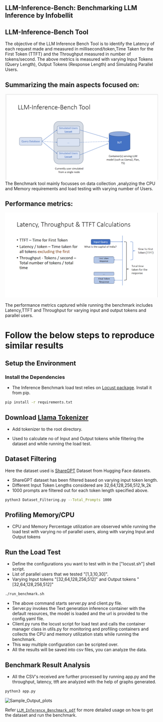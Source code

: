 ## LLM-Inference-Bench: Benchmarking LLM Inference by Infobellit

## LLM-Inference-Bench Tool

 The objective of the LLM Inference Bench Tool is to identify the Latency of each request made and measured in millisecond/token,Time Taken for the First Token (TTFT) and the Throughput measured in number of tokens/second. The above metrics is measured with varying Input Tokens (Query Length), Output Tokens (Response Length) and Simulating Parallel Users.

## Summarizing the main aspects focused on:


![Img](Assets/LLM_Inference_Bench_Tool.png)
The Benchmark tool mainly focusses on data collection ,analyzing the CPU and Memory requirements and load testing with varying number of Users.
## Performance metrics:


![Img](Assets/Parameters.png)

The performance metrics captured while running the benchmark includes Latency,TTFT and Throughput for varying input and output tokens and parallel users. 
# Follow the below steps to reproduce similar results

## Setup the Environment

### Install the Dependencies
* The Inference Benchmark load test relies on [Locust package](https://locust.io/). Install it from pip.

```bash
pip install -r requirements.txt
```

## Download [Llama Tokenizer](https://huggingface.co/hf-internal-testing/llama-tokenizer)

* Add tokenizer to the root directory.

* Used to calculate no of Input and Output tokens while filtering the dataset and while running the load test. 
 
## Dataset Filtering

Here the dataset used is [ShareGPT](https://huggingface.co/datasets/pvduy/sharegpt_alpaca_oa_vicuna_format/viewer/default/train?p=1) Dataset from Hugging Face datasets.
* ShareGPT dataset has been filtered based on varying input token length.
* Different Input Token Lengths considered are 32,64,128,256,512,1k,2k
* 1000 prompts are filtered out for each token length specified above.

```bash
python3 Dataset_Filtering.py --Total_Prompts 1000
```
## Profiling Memory/CPU

* CPU and Memory Percentage utilization are observed while running the load test with varying no of parallel users, along with varying Input and Output tokens

## Run the Load Test

* Define the configurations  you want to test with in the ["locust.sh"] shell script.
* List of parallel users that we tested "[1,3,10,30]".
* Varying Input tokens "[32,64,128,256,512]" and Output tokens "[32,64,128,256,512]"

```bash
./run_benchmark.sh
```
* The above command starts server.py and client.py file.
* Server.py invokes the Text generation inference container with the default resources, the model is loaded and the url is provided to the config.yaml file.
* Client.py runs the locust script for load test and calls the container manager class in utils.py for monitoring and profiling containers and collects the CPU and 
  memory utilization stats while running the benchmark. 
* This way multiple configuration can be scripted over.
* All the results will be saved into csv files, you can analyze the data.

## Benchmark Result Analysis

* All the CSV's received are further processed by running app.py and the throughput, latency, ttft are analyzed with the help of graphs generated.

```bash
python3 app.py
```
![Sample_Output_plots](https://github.com/Infobellit-Solutions-Pvt-Ltd/LLM-Inference-Benchmark/assets/154504188/5ff09150-f419-4963-ac15-b03a0e61c554)



Refer [`LLM_Inference_Benchmark_pdf`](Inference-Benchmark-tool-public.pdf) for more detailed usage on how to get the dataset and run the benchmark.
